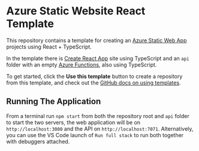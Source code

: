 # Azure Static Website React Template

This repository contains a template for creating an [Azure Static Web App](https://docs.microsoft.com/azure/static-web-apps/?WT.mc_id=aswatemplate-github-aapowell) projects using React + TypeScript.

In the template there is [Create React App](https://create-react-app.dev) site using TypeScript and an `api` folder with an empty [Azure Functions](https://docs.microsoft.com/azure/functions/?WT.mc_id=aswatemplate-github-aapowell), also using TypeScript.

To get started, click the **Use this template** button to create a repository from this template, and check out the [GitHub docs on using templates](https://docs.github.com/en/github/creating-cloning-and-archiving-repositories/creating-a-repository-from-a-template).

## Running The Application

From a terminal run `npm start` from both the repository root and `api` folder to start the two servers, the web application will be on `http://localhost:3000` and the API on `http://localhost:7071`. Alternatively, you can use the VS Code launch of `Run full stack` to run both together with debuggers attached.
